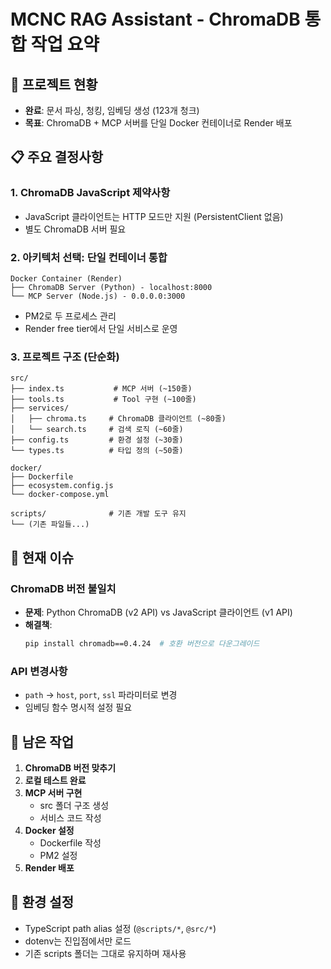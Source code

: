# MCNC RAG Assistant - ChromaDB 통합 작업 요약

## 🎯 프로젝트 현황
- **완료**: 문서 파싱, 청킹, 임베딩 생성 (123개 청크)
- **목표**: ChromaDB + MCP 서버를 단일 Docker 컨테이너로 Render 배포

## 📋 주요 결정사항

### 1. ChromaDB JavaScript 제약사항
- JavaScript 클라이언트는 HTTP 모드만 지원 (PersistentClient 없음)
- 별도 ChromaDB 서버 필요

### 2. 아키텍처 선택: 단일 컨테이너 통합
```
Docker Container (Render)
├── ChromaDB Server (Python) - localhost:8000
└── MCP Server (Node.js) - 0.0.0.0:3000
```
- PM2로 두 프로세스 관리
- Render free tier에서 단일 서비스로 운영

### 3. 프로젝트 구조 (단순화)
```
src/
├── index.ts           # MCP 서버 (~150줄)
├── tools.ts           # Tool 구현 (~100줄)
├── services/
│   ├── chroma.ts     # ChromaDB 클라이언트 (~80줄)
│   └── search.ts     # 검색 로직 (~60줄)
├── config.ts         # 환경 설정 (~30줄)
└── types.ts          # 타입 정의 (~50줄)

docker/
├── Dockerfile
├── ecosystem.config.js
└── docker-compose.yml

scripts/              # 기존 개발 도구 유지
└── (기존 파일들...)
```

## 🚨 현재 이슈

### ChromaDB 버전 불일치
- **문제**: Python ChromaDB (v2 API) vs JavaScript 클라이언트 (v1 API)
- **해결책**:
  ```bash
  pip install chromadb==0.4.24  # 호환 버전으로 다운그레이드
  ```

### API 변경사항
- `path` → `host`, `port`, `ssl` 파라미터로 변경
- 임베딩 함수 명시적 설정 필요

## 📝 남은 작업

1. **ChromaDB 버전 맞추기**
2. **로컬 테스트 완료**
3. **MCP 서버 구현**
   - src 폴더 구조 생성
   - 서비스 코드 작성
4. **Docker 설정**
   - Dockerfile 작성
   - PM2 설정
5. **Render 배포**

## 🔧 환경 설정
- TypeScript path alias 설정 (`@scripts/*`, `@src/*`)
- dotenv는 진입점에서만 로드
- 기존 scripts 폴더는 그대로 유지하며 재사용